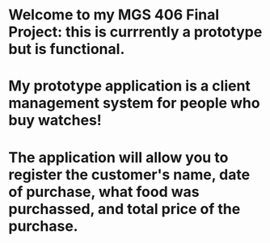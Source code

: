 # Welcome to my MGS 406 Final Project: this is currrently a prototype but is functional.
# My prototype application is a client management system for people who buy watches!
# The application will allow you to register the customer's name, date of purchase, what food was purchassed, and total price of the purchase. 
